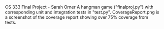 CS 333 Final Project - Sarah Orner
A hangman game ("finalproj.py") with corresponding unit and integration tests in "test.py". CoverageReport.png is a screenshot of the coverage report showing over 75% coverage from tests.
